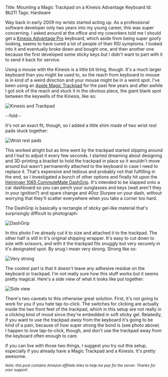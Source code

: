 Title: Mounting a Magic Trackpad on a Kinesis Advantage Keyboard
Id:    8b211
Tags:  Hardware

[dashgrip]: http://www.amazon.com/gp/product/B003A8D6YG/ref=as_li_qf_sp_asin_tl?ie=UTF8&camp=1789&creative=9325&creativeASIN=B003A8D6YG&linkCode=as2&tag=bugsplat04-20
[kinesis]: http://www.amazon.com/gp/product/B000LVJ9W8/ref=as_li_qf_sp_asin_tl?ie=UTF8&camp=1789&creative=9325&creativeASIN=B000LVJ9W8&linkCode=as2&tag=bugsplat04-20
[trackpad]: http://www.amazon.com/gp/product/B003XIJ3MW

Way back in early 2009 my wrists started acting up. As a professional software developer only two years into my young career, this was super concerning. I asked around at the office and my coworkers told me I should get a [Kinesis Advantage Pro][kinesis] keyboard, which aside from being super goofy looking, seems to have cured a lot of people of their RSI symptoms. I looked into it and eventually broke down and bought one, and then another one because the first developed some sticky keys but I didn't want to part with it to send it back for service.

Using a mouse with the Kinesis is a little bit tiring, though. It's a much larger keyboard than you might be used to, so the reach from keyboard to mouse is in kind of a weird direction and your mouse might be in a weird spot. I've been using an [Apple Magic Trackpad][trackpad] for the past few years and after awhile I got sick of the reach and stuck it in the obvious place, the giant blank spot between the keywells of the Kinesis, like so:

<img class="thumbnail" src="http://files.bugsplat.info/files/49df782d46968ee719e7/kinesis_and_trackpad.jpg" alt="Kinesis and Trackpad">

--fold--

It's not an exact fit, though, so I added a little shim made of two wrist rest pads stuck together:

<img class="thumbnail" alt="Wrist rest pads" src="http://files.bugsplat.info/files/46b9eb719832f17db33d/old_solution.jpg">

This worked alright but as time went by the trackpad started slipping around and I had to adjust it every few seconds. I started dreaming about designing and 3D-printing a bracket to hold the trackpad in place so it wouldn't move around but wasn't permanently attached to the keyboard in case I need to replace it. That's expensive and tedious and probably not that fulfilling in the end, so I investigated a bunch of other options and finally hit upon the [Heininger 1065 CommuteMate DashGrip][dashgrip]. It's intended to be slapped onto a car dashboard so you can perch your sunglasses and keys (wait aren't they in your ignition?) and spare change and 40oz Slurpee on your dash, without worrying that they'll scatter everywhere when you take a corner too hard.

The DashGrip is basically a rectangle of sticky gel-like material that's surprisingly difficult to photograph:

<img class="thumbnail" alt="DashGrip" src="http://files.bugsplat.info/files/571361195ba01a31d761/dashgrip.jpg">

In this photo I've already cut it to size and attached it to the trackpad. The other half is still in it's original shipping wrapper. It's easy to cut down to size with scissors, and with it the trackpad fits snuggly but very securely in it's designated spot. By snug I mean very strong. Strong like ox:

<img class="thumbnail" alt="Very strong" src="http://files.bugsplat.info/files/fad3b2c7d5f6ce062e0a/strong.jpg">

The coolest part is that it doesn't leave any adhesive residue on the keyboard or trackpad. I'm not really sure how this stuff works but it seems pretty magical. Here's a side view of what it looks like put together:

<img class="thumbnail" alt="Side view" src="http://files.bugsplat.info/files/b9746e06066c388454e5/side_view.jpg">

There's two caveats to this otherwise great solution. First, it's not going to work for you if you hate tap-to-click. The switches for clicking are actually inside the two front feet of the trackpad, which in this setup are not really in a clicking kind of mood since they're embedded in soft sticky gel. Relatedly, if you want to use the trackpad *away* from the keyboard it's going to be kind of a pain, because of how super strong the bond is (see photo above). I happen to love tap-to-click, though, and don't use the trackpad away from the keyboard often enough to care.

If you can live with those two things, I suggest you try out this setup, especially if you already have a Magic Trackpad and a Kinesis. It's pretty awesome.

<small><i>Note: this post contains Amazon affiliate links to help me pay for the server. Thanks for your support.</i></small>
